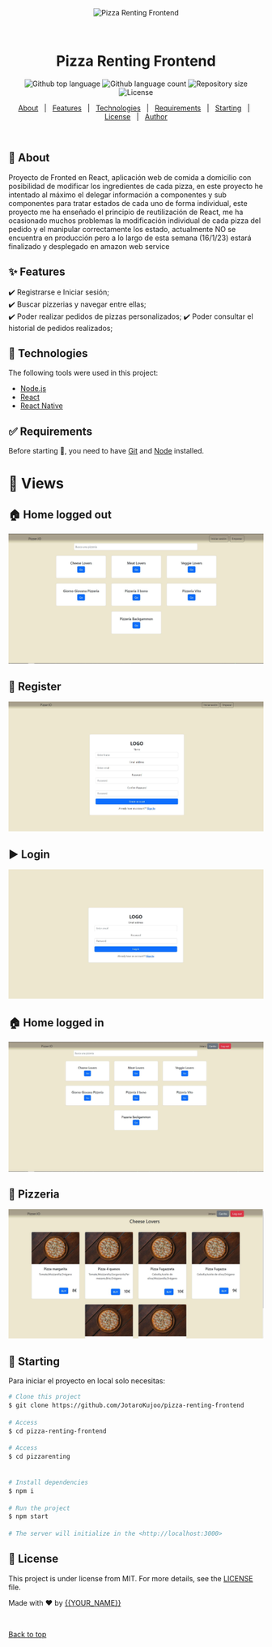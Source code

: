 <div align="center" id="top"> 
  <img src="./.github/app.gif" alt="Pizza Renting Frontend" />

  &#xa0;

  <!-- <a href="https://pizzarentingfrontend.netlify.app">Demo</a> -->
</div>

<h1 align="center">Pizza Renting Frontend</h1>

<p align="center">
  <img alt="Github top language" src="https://img.shields.io/github/languages/top/JotaroKujoo/pizza-renting-frontend?color=56BEB8">

  <img alt="Github language count" src="https://img.shields.io/github/languages/count/JotaroKujoo/pizza-renting-frontend?color=56BEB8">

  <img alt="Repository size" src="https://img.shields.io/github/repo-size/JotaroKujoo/pizza-renting-frontend?color=56BEB8">

  <img alt="License" src="https://img.shields.io/github/license/JotaroKujoo/pizza-renting-frontend?color=56BEB8">

  <!-- <img alt="Github issues" src="https://img.shields.io/github/issues/JotaroKujoo/pizza-renting-frontend?color=56BEB8" /> -->

  <!-- <img alt="Github forks" src="https://img.shields.io/github/forks/JotaroKujoo/pizza-renting-frontend?color=56BEB8" /> -->

  <!-- <img alt="Github stars" src="https://img.shields.io/github/stars/JotaroKujoo/pizza-renting-frontend?color=56BEB8" /> -->
</p>

<!-- Status -->

<!-- <h4 align="center"> 
	🚧  Pizza Renting Frontend 🚀 Under construction...  🚧
</h4> 

<hr> -->

<p align="center">
  <a href="#dart-about">About</a> &#xa0; | &#xa0; 
  <a href="#sparkles-features">Features</a> &#xa0; | &#xa0;
  <a href="#rocket-technologies">Technologies</a> &#xa0; | &#xa0;
  <a href="#white_check_mark-requirements">Requirements</a> &#xa0; | &#xa0;
  <a href="#checkered_flag-starting">Starting</a> &#xa0; | &#xa0;
  <a href="#memo-license">License</a> &#xa0; | &#xa0;
  <a href="https://github.com/JotaroKujoo" target="_blank">Author</a>
</p>

<br>

## :dart: About ##

Proyecto de Fronted en React, aplicación web de comida a domicilio con posibilidad de modificar los ingredientes de cada pizza, en este proyecto he intentado al máximo el delegar información a componentes y sub componentes para tratar estados de cada uno de forma individual, este proyecto me ha enseñado el principio de reutilización de React, me ha ocasionado muchos problemas la modificación individual de cada pizza del pedido y el manipular correctamente los estado, actualmente NO se encuentra en producción pero a lo largo de esta semana (16/1/23) estará finalizado y desplegado en amazon web service

## :sparkles: Features ##

:heavy_check_mark: Registrarse e Iniciar sesión;\
:heavy_check_mark: Buscar pizzerias y navegar entre ellas;\
:heavy_check_mark: Poder realizar pedidos de pizzas personalizados;
:heavy_check_mark: Poder consultar el historial de pedidos realizados;

## :rocket: Technologies ##

The following tools were used in this project:

- [Node.js](https://nodejs.org/en/)
- [React](https://pt-br.reactjs.org/)
- [React Native](https://reactnative.dev/)

## :white_check_mark: Requirements ##

Before starting :checkered_flag:, you need to have [Git](https://git-scm.com) and [Node](https://nodejs.org/en/) installed.


# :eyes: Views #

## :house: Home logged out ##
<img src="https://github.com/JotaroKujoo/Pizza-Renting-Frontend/blob/main/pizzarenting/src/assets/img/HomeNoLogged.JPG?raw=true">

<br>

## :memo: Register ##
<img src="https://github.com/JotaroKujoo/Pizza-Renting-Frontend/blob/main/pizzarenting/src/assets/img/Register.JPG?raw=true">

<br>

## :arrow_forward: Login ##
<img src="https://github.com/JotaroKujoo/Pizza-Renting-Frontend/blob/main/pizzarenting/src/assets/img/Loggin.JPG?raw=true">

<br>

## :house: Home logged in ##
<img src="https://github.com/JotaroKujoo/Pizza-Renting-Frontend/blob/main/pizzarenting/src/assets/img/HomeLogged.JPG?raw=true">

<br>

## :pizza: Pizzeria ##
<img src="https://github.com/JotaroKujoo/Pizza-Renting-Frontend/blob/main/pizzarenting/src/assets/img/PizzeriaLogged.JPG?raw=true">




## :checkered_flag: Starting ##

Para iniciar el proyecto en local solo necesitas:

```bash
# Clone this project
$ git clone https://github.com/JotaroKujoo/pizza-renting-frontend

# Access
$ cd pizza-renting-frontend

# Access
$ cd pizzarenting


# Install dependencies
$ npm i

# Run the project
$ npm start

# The server will initialize in the <http://localhost:3000>
```

## :memo: License ##

This project is under license from MIT. For more details, see the [LICENSE](LICENSE.md) file.


Made with :heart: by <a href="https://github.com/JotaroKujoo" target="_blank">{{YOUR_NAME}}</a>

&#xa0;

<a href="#top">Back to top</a>
